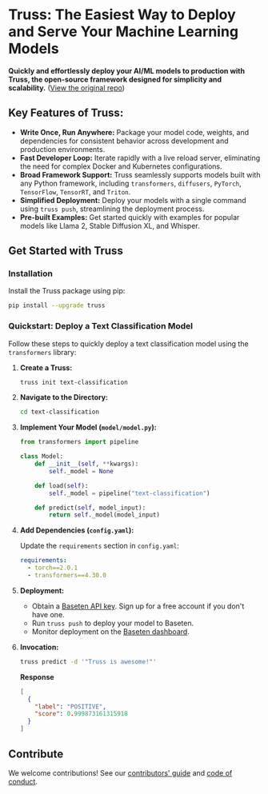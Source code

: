 # Truss: The Easiest Way to Deploy and Serve Your Machine Learning Models

**Quickly and effortlessly deploy your AI/ML models to production with Truss, the open-source framework designed for simplicity and scalability.** ([View the original repo](https://github.com/basetenlabs/truss))

## Key Features of Truss:

*   **Write Once, Run Anywhere:** Package your model code, weights, and dependencies for consistent behavior across development and production environments.
*   **Fast Developer Loop:** Iterate rapidly with a live reload server, eliminating the need for complex Docker and Kubernetes configurations.
*   **Broad Framework Support:** Truss seamlessly supports models built with any Python framework, including `transformers`, `diffusers`, `PyTorch`, `TensorFlow`, `TensorRT`, and `Triton`.
*   **Simplified Deployment:** Deploy your models with a single command using `truss push`, streamlining the deployment process.
*   **Pre-built Examples:** Get started quickly with examples for popular models like Llama 2, Stable Diffusion XL, and Whisper.

## Get Started with Truss

### Installation

Install the Truss package using pip:

```bash
pip install --upgrade truss
```

### Quickstart: Deploy a Text Classification Model

Follow these steps to quickly deploy a text classification model using the `transformers` library:

1.  **Create a Truss:**

    ```bash
    truss init text-classification
    ```

2.  **Navigate to the Directory:**

    ```bash
    cd text-classification
    ```

3.  **Implement Your Model (`model/model.py`):**

    ```python
    from transformers import pipeline

    class Model:
        def __init__(self, **kwargs):
            self._model = None

        def load(self):
            self._model = pipeline("text-classification")

        def predict(self, model_input):
            return self._model(model_input)
    ```

4.  **Add Dependencies (`config.yaml`):**

    Update the `requirements` section in `config.yaml`:

    ```yaml
    requirements:
      - torch==2.0.1
      - transformers==4.30.0
    ```

5.  **Deployment:**

    *   Obtain a [Baseten API key](https://app.baseten.co/settings/account/api_keys). Sign up for a free account if you don't have one.
    *   Run `truss push` to deploy your model to Baseten.
    *   Monitor deployment on the [Baseten dashboard](https://app.baseten.co/models/).

6.  **Invocation:**
    ```bash
    truss predict -d '"Truss is awesome!"'
    ```
    **Response**
    ```json
    [
      {
        "label": "POSITIVE",
        "score": 0.999873161315918
      }
    ]
    ```

## Contribute

We welcome contributions! See our [contributors' guide](CONTRIBUTING.md) and [code of conduct](CODE_OF_CONDUCT.md).